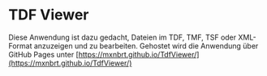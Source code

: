# TDF Viewer

Diese Anwendung ist dazu gedacht, Dateien im TDF, TMF, TSF oder XML-Format anzuzeigen und zu bearbeiten.
Gehostet wird die Anwendung über GitHub Pages unter [https://mxnbrt.github.io/TdfViewer/](https://mxnbrt.github.io/TdfViewer/)